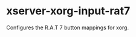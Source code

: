 xserver-xorg-input-rat7
=========================

Configures the R.A.T 7 button mappings for xorg. 
